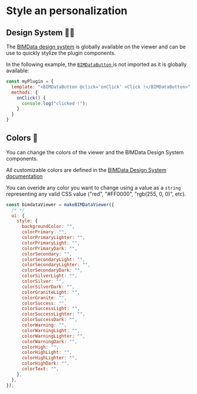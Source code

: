 # Style an personalization

## Design System 🧑‍🎨

The [BIMData design system](https://design.bimdata.io/) is globally available on the viewer and can be use to quickly stylize the plugin components.

In the following example, the [`BIMDataButton` ](https://design.bimdata.io/components/buttons) is not imported as it is globally available:

```js
const myPlugin = {
  template: "<BIMDataButton @click='onClick' >Click !</BIMDataButton>",
  methods: {
    onClick() {
      console.log("clicked !");
    }
  }
}
```



## Colors 🎨

You can change the colors of the viewer and the BIMData Design System components.

All customizable colors are defined in the [BIMData Design System documentation](https://design.bimdata.io/guidelines-utilities/colors)

You can overide any color you want to change using a value as a `string` representing any valid CSS value ("red", "#FF0000", "rgb(255, 0, 0)", etc).

```javascript
const bimdataViewer = makeBIMDataViewer({
  /* */
  ui: {
    style: {
      backgroundColor: "",
      colorPrimary: "",
      colorPrimaryLighter: "",
      colorPrimaryLight: "",
      colorPrimaryDark: "",
      colorSecondary: "",
      colorSecondaryLight: "",
      colorSecondaryLighter: "",
      colorSecondaryDark: "",
      colorSilverLight: "",
      colorSilver: "",
      colorSilverDark: "",
      colorGraniteLight: "",
      colorGranite: "",
      colorSuccess: "",
      colorSuccessLight: "",
      colorSuccessLighter: "",
      colorSuccessDark: "",
      colorWarning: "",
      colorWarningLight: "",
      colorWarningLighter: "",
      colorWarningDark: "",
      colorHigh: "",
      colorHighLight: "",
      colorHighLighter: "",
      colorHighDark: "",
      colorText: "",
    },
  },
});
```
